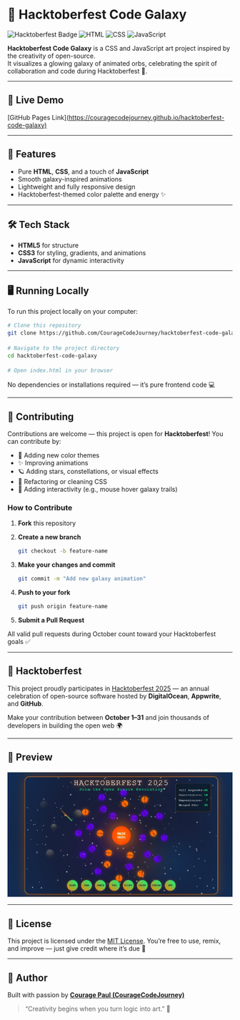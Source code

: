 # 🌌 Hacktoberfest Code Galaxy

![Hacktoberfest Badge](https://img.shields.io/badge/Hacktoberfest-2025-blueviolet?style=flat-square&logo=github)
![HTML](https://img.shields.io/badge/HTML-5-orange?style=flat-square&logo=html5)
![CSS](https://img.shields.io/badge/CSS-3-blue?style=flat-square&logo=css3)
![JavaScript](https://img.shields.io/badge/JavaScript-ES6-yellow?style=flat-square&logo=javascript)

**Hacktoberfest Code Galaxy** is a CSS and JavaScript art project inspired by the creativity of open-source.  
It visualizes a glowing galaxy of animated orbs, celebrating the spirit of collaboration and code during Hacktoberfest 🌠.

---

## 🚀 Live Demo
[GitHub Pages Link][(https://couragecodejourney.github.io/hacktoberfest-code-galaxy)](https://couragecodejourney.github.io/hacktoberfest-code-galaxy/)

---

## 🧩 Features
- Pure **HTML**, **CSS**, and a touch of **JavaScript**
- Smooth galaxy-inspired animations
- Lightweight and fully responsive design
- Hacktoberfest-themed color palette and energy ✨

---

## 🛠️ Tech Stack
- **HTML5** for structure  
- **CSS3** for styling, gradients, and animations  
- **JavaScript** for dynamic interactivity  

---

## 🖥️ Running Locally

To run this project locally on your computer:

```bash
# Clone this repository
git clone https://github.com/CourageCodeJourney/hacktoberfest-code-galaxy.git

# Navigate to the project directory
cd hacktoberfest-code-galaxy

# Open index.html in your browser
````

No dependencies or installations required — it’s pure frontend code 💻

---

## 🎯 Contributing

Contributions are welcome — this project is open for **Hacktoberfest**!
You can contribute by:

* 🌈 Adding new color themes
* ✨ Improving animations
* 🪐 Adding stars, constellations, or visual effects
* 🧠 Refactoring or cleaning CSS
* 🧩 Adding interactivity (e.g., mouse hover galaxy trails)

### How to Contribute

1. **Fork** this repository
2. **Create a new branch**

   ```bash
   git checkout -b feature-name
   ```
3. **Make your changes and commit**

   ```bash
   git commit -m "Add new galaxy animation"
   ```
4. **Push to your fork**

   ```bash
   git push origin feature-name
   ```
5. **Submit a Pull Request**

All valid pull requests during October count toward your Hacktoberfest goals ✅

---

## 🪩 Hacktoberfest

This project proudly participates in [Hacktoberfest 2025](https://hacktoberfest.com/) —
an annual celebration of open-source software hosted by **DigitalOcean**, **Appwrite**, and **GitHub**.

Make your contribution between **October 1–31** and join thousands of developers in building the open web 🌍

---

## 📸 Preview

![Project Preview](assets/hacktoberfest.jpg)


---

## 📄 License

This project is licensed under the [MIT License](LICENSE).
You’re free to use, remix, and improve — just give credit where it’s due 🌟

---

## 💫 Author

Built with passion by **[Courage Paul (CourageCodeJourney)](https://github.com/CourageCodeJourney)**

> “Creativity begins when you turn logic into art.” 🌌


